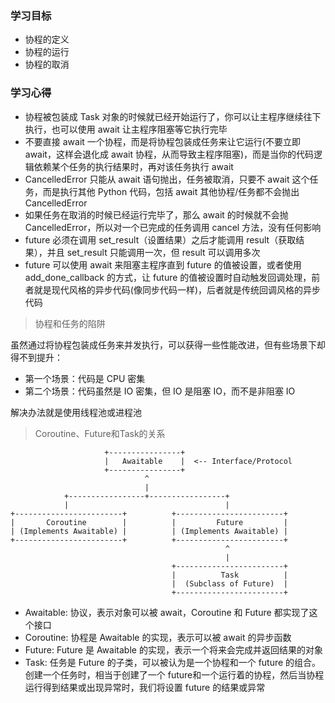 ### 学习目标

- 协程的定义
- 协程的运行
- 协程的取消

### 学习心得

- 协程被包装成 Task 对象的时候就已经开始运行了，你可以让主程序继续往下执行，也可以使用 await 让主程序阻塞等它执行完毕
- 不要直接 await 一个协程，而是将协程包装成任务来让它运行(不要立即 await，这样会退化成 await 协程，从而导致主程序阻塞)，而是当你的代码逻辑依赖某个任务的执行结果时，再对该任务执行 await
- CancelledError 只能从 await 语句抛出，任务被取消，只要不 await 这个任务，而是执行其他 Python 代码，包括 await 其他协程/任务都不会抛出 CancelledError
- 如果任务在取消的时候已经运行完毕了，那么 await 的时候就不会抛 CancelledError，所以对一个已完成的任务调用 cancel 方法，没有任何影响
- future 必须在调用 set_result（设置结果）之后才能调用 result（获取结果），并且 set_result 只能调用一次，但 result 可以调用多次
- future 可以使用 await 来阻塞主程序直到 future 的值被设置，或者使用 add_done_callback 的方式，让 future 的值被设置时自动触发回调处理，前者就是现代风格的异步代码(像同步代码一样)，后者就是传统回调风格的异步代码

> 协程和任务的陷阱

虽然通过将协程包装成任务来并发执行，可以获得一些性能改进，但有些场景下却得不到提升：

- 第一个场景：代码是 CPU 密集
- 第二个场景：代码虽然是 IO 密集，但 IO 是阻塞 IO，而不是非阻塞 IO

解决办法就是使用线程池或进程池

> Coroutine、Future和Task的关系

```
                     +----------------+
                     |   Awaitable    |  <-- Interface/Protocol
                     +----------------+
                              ^
                              |
            +-----------------+-----------------+
            |                                   |
+------------------------+          +------------------------+
|       Coroutine        |          |         Future         |
| (Implements Awaitable) |          | (Implements Awaitable) |
+------------------------+          +------------------------+
                                                ^
                                                |
                                    +------------------------+
                                    |          Task          |
                                    |  (Subclass of Future)  |
                                    +------------------------+
```

- Awaitable: 协议，表示对象可以被 await，Coroutine 和 Future 都实现了这个接口
- Coroutine: 协程是 Awaitable 的实现，表示可以被 await 的异步函数
- Future: Future 是 Awaitable 的实现，表示一个将来会完成并返回结果的对象
- Task: 任务是 Future 的子类，可以被认为是一个协程和一个 future 的组合。创建一个任务时，相当于创建了一个 future和一个运行着的协程，然后当协程运行得到结果或出现异常时，我们将设置 future 的结果或异常